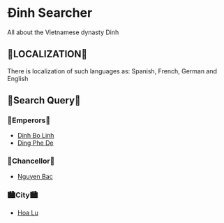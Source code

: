<h1>Đinh Searcher</h1>
<p>All about the Vietnamese dynasty Dinh</p>
<h2>🧠LOCALIZATION🧠</h2>
<p>There is localization of such languages ​​as: Spanish, French, German and English</p>
<h2>🔎Search Query🔎</h2>
<h3>👑Emperors👑</h3>
<ul>
  <li><a href="[https://en.wikipedia.org/wiki/%C4%90inh_B%E1%BB%99_L%C4%A9nh](https://en.wikipedia.org/wiki/%C4%90inh_B%E1%BB%99_L%C4%A9nh)">Dinh Bo Linh</a></li>
  <li><a href="[https://en.wikipedia.org/wiki/%C4%90inh_B%E1%BB%99_L%C4%A9nh](https://en.wikipedia.org/wiki/%C4%90inh_Ph%E1%BA%BF_%C4%90%E1%BA%BF)">Ding Phe De</a></li>
</ul>
<h3>👑Chancellor👑</h3>
<ul>
  <li><a href="[https://en.wikipedia.org/wiki/%C4%90inh_B%E1%BB%99_L%C4%A9nh](https://en.wikipedia.org/wiki/Nguy%E1%BB%85n_B%E1%BA%B7c)">Nguyen Bac</a></li>
</ul>
<h3>🏙City🏙</h3>
<ul>
  <li><a href="[https://en.wikipedia.org/wiki/%C4%90inh_B%E1%BB%99_L%C4%A9nh](https://en.wikipedia.org/wiki/Hoa_L%C6%B0)">Hoa Lu</a></li>
</ul>
